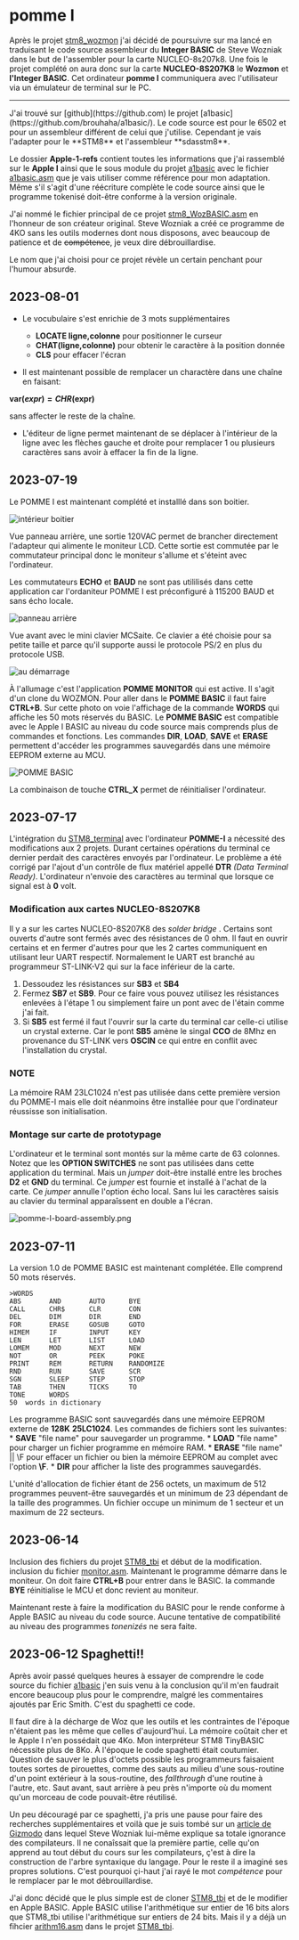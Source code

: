 # pomme I 

Après le projet [stm8_wozmon](https://github.com/picatout/stm8_wozmon) j'ai décidé de poursuivre sur ma lancé en traduisant le code source assembleur du **Integer BASIC** de Steve Wozniak dans le but de l'assembler pour la carte NUCLEO-8s207k8.  Une fois le projet complété on aura donc sur la carte **NUCLEO-8S207K8** le **Wozmon** et **l'Integer BASIC**. Cet ordinateur **pomme I** communiquera avec l'utilisateur via un émulateur de terminal sur le PC.



<hr>
J'ai trouvé sur [github](https://github.com) le projet [a1basic](https://github.com/brouhaha/a1basic/). Le code source est pour le 6502 et pour un assembleur différent de celui que j'utilise. Cependant je vais l'adapter pour le **STM8** et l'assembleur **sdasstm8**. 

Le dossier **Apple-1-refs** contient toutes les informations que j'ai rassemblé sur le **Apple I**  ainsi que le sous module du projet [a1basic](https://github.com/brouhaha/a1basic/) avec le fichier [a1basic.asm](Apple-1-refs/a1basic-master/a1basic.asm) que je vais utiliser comme référence pour mon adaptation. Même s'il s'agit d'une réécriture complète le code source ainsi que le programme tokenisé doit-être conforme à la version originale.

J'ai nommé le fichier principal de ce projet [stm8_WozBASIC.asm](stm8_WozBASIC.asm) en l'honneur de son créateur original. Steve Wozniak a créé ce programme de 4KO sans les outils modernes dont nous disposons, avec beaucoup de patience et de <s>compétence</s>, je veux dire débrouillardise.

Le nom que j'ai choisi pour ce projet révèle un certain penchant pour l'humour absurde. 

## 2023-08-01
* Le vocubulaire s'est enrichie de 3 mots supplémentaires
    * **LOCATE ligne,colonne** pour positionner le curseur 
    * **CHAT(ligne,colonne)** pour obtenir le caractère à la position donnée 
    * **CLS** pour effacer l'écran 

* Il est maintenant possible de remplacer un charactère dans une chaîne en faisant:

**var$(expr)=CHR$(expr)**

sans affecter le reste de la chaîne.

* L'éditeur de ligne permet maintenant de se déplacer à l'intérieur de la ligne avec les flèches gauche et droite pour remplacer 1 ou plusieurs caractères sans avoir à effacer la fin de la ligne.

## 2023-07-19 

Le POMME I  est maintenant complété et installlé dans son boitier. 

 ![intérieur boitier](docs/pomme-I_intérieur-boitier.jpg)

Vue panneau arrière, une sortie 120VAC permet de brancher directement l'adapteur qui alimente le moniteur LCD. Cette sortie est commutée par le commutateur principal donc le moniteur s'allume et s'éteint avec l'ordinateur. 

Les commutateurs **ECHO** et **BAUD** ne sont pas utililisés dans cette application car l'ordaniteur POMME I  est préconfiguré à 115200 BAUD et sans écho locale.

![panneau arrière](docs/pomme-I_vue-arrière-sans-couvert.jpg)

Vue avant avec le mini clavier MCSaite. Ce clavier a été choisie pour sa petite taille et parce qu'il supporte aussi le protocole PS/2 en plus du protocole USB. 

![au démarrage](docs/pomme-I-éteint.jpg)

À l'allumage c'est l'application **POMME MONITOR** qui est active. Il s'agit d'un clone du WOZMON. Pour aller dans le **POMME BASIC** il faut faire **CTRL+B**. Sur cette photo on voie l'affichage de la commande  **WORDS** qui affiche les 50 mots réservés du BASIC. Le **POMME BASIC** est compatible avec le Apple I BASIC au niveau du code source mais comprends plus de commandes et fonctions. Les commandes **DIR**, **LOAD**, **SAVE** et **ERASE** permettent d'accéder les programmes sauvegardés dans une mémoire EEPROM externe au MCU.

![POMME BASIC](docs/pomme-I_cmd_WORDS.jpg)

La combinaison de touche **CTRL_X** permet de réinitialiser l'ordinateur. 

## 2023-07-17 

L'intégration du [STM8_terminal](https://github.com/Picatout/stm8_terminal) avec l'ordinateur **POMME-I** a nécessité des modifications aux 2 projets. Durant certaines opérations du terminal ce dernier perdait des caractères envoyés par l'ordinateur. Le problème a été corrigé par l'ajout d'un contrôle de flux matériel appellé **DTR** *(Data Terminal Ready)*. L'ordinateur n'envoie des caractères au terminal que lorsque ce signal est à **0** volt.

### Modification aux cartes NUCLEO-8S207K8 

Il y a sur les cartes NUCLEO-8S207K8 des *solder bridge* . Certains sont ouverts d'autre sont fermés avec des résistances de 0 ohm. Il faut en ouvrir certains et en fermer d'autres pour que les 2 cartes communiquent en utilisant leur UART respectif. Normalement le UART est branché au programmeur ST-LINK-V2 qui sur la face inférieur de la carte.

1.  Dessoudez les résistances sur **SB3** et **SB4**
1.  Fermez **SB7** et **SB9**. Pour ce faire vous pouvez utilisez les résistances enlevées à l'étape 1 ou simplement faire un pont avec de l'étain comme j'ai fait. 
1.  Si **SB5** est fermé il faut l'ouvrir sur la carte du terminal car celle-ci utilise un crystal externe. Car le pont **SB5** amène le singal **CCO** de 8Mhz en provenance du ST-LINK vers **OSCIN** ce qui entre en conflit avec l'installation du crystal.

### NOTE

La mémoire RAM 23LC1024 n'est pas utilisée dans cette première version du POMME-I mais elle doit néanmoins être installée pour que l'ordinateur réussisse son initialisation.

### Montage sur carte de prototypage

L'ordinateur et le terminal sont montés sur la même carte de 63 colonnes. Notez que les **OPTION SWITCHES** ne sont pas utilisées dans cette application du terminal. Mais un *jumper* doit-être installé entre les broches **D2** et **GND** du terminal. Ce *jumper*  est fournie et installé à l'achat de la carte. Ce *jumper* annulle l'option écho local. Sans lui les caractères saisis au clavier du terminal apparaîssent en double a l'écran. 

![pomme-I-board-assembly.png](docs/pomme-I-board-assembly.png)


## 2023-07-11

La version 1.0 de POMME BASIC est maintenant complétée. Elle comprend 50 mots réservés.
```
>WORDS
ABS       AND       AUTO      BYE
CALL      CHR$      CLR       CON
DEL       DIM       DIR       END
FOR       ERASE     GOSUB     GOTO
HIMEM     IF        INPUT     KEY
LEN       LET       LIST      LOAD
LOMEM     MOD       NEXT      NEW
NOT       OR        PEEK      POKE
PRINT     REM       RETURN    RANDOMIZE
RND       RUN       SAVE      SCR
SGN       SLEEP     STEP      STOP
TAB       THEN      TICKS     TO
TONE      WORDS     
50  words in dictionary
```

Les programme BASIC sont sauvegardés dans une mémoire EEPROM externe de **128K** **25LC1024**. Les commandes de fichiers sont les suivantes:
    * __SAVE__ "file name"   pour sauvegarder un programme.
    * __LOAD__ "file name"   pour charger un fichier programme en mémoire RAM.
    * __ERASE__ "file name" || \F  pour effacer un fichier ou bien la mémoire EEPROM au complet avec l'option __\F__.
    * __DIR__    pour afficher la liste des programmes sauvegardés.

L'unité d'allocation de fichier étant de 256 octets, un maximum de 512 programmes peuvent-être sauvegardés et un minimum de 23 dépendant de la taille des programmes. Un fichier occupe un minimum de 1 secteur et un maximum de 22 secteurs. 

## 2023-06-14

Inclusion des fichiers du projet [STM8_tbi](https://github.com/Picatout/stm8_tbi) et début de la modification. inclusion du fichier [monitor.asm](monitor.asm). Maintenant le programme démarre dans le moniteur. On doit faire **CTRL+B** pour entrer dans le BASIC. la commande **BYE** réinitialise le MCU et donc revient au moniteur.

Maintenant reste à faire la modification du BASIC pour le rende conforme à Apple BASIC au niveau du code source. Aucune tentative de compatibilité au niveau des programmes *tonenizés* ne sera faite. 


## 2023-06-12 Spaghetti!! 

Après avoir passé quelques heures à essayer de comprendre le code source du fichier [a1basic](https://github.com/brouhaha/a1basic/) j'en suis venu à la conclusion qu'il m'en faudrait encore beaucoup plus pour le comprendre,  malgré les commentaires ajoutés par Eric Smith.  C'est du spaghetti ce code.

Il faut dire à la décharge de Woz que les outils et les contraintes de l'époque n'étaient pas les même que celles d'aujourd'hui. La mémoire coûtait cher et le Apple I n'en possédait que 4Ko. Mon interpréteur STM8 TinyBASIC nécessite plus de 8Ko. À l'époque le code spaghetti était coutumier. Question de sauver le plus d'octets possible les programmeurs faisaient toutes sortes de pirouettes, comme des sauts au milieu d'une sous-routine d'un point extérieur à la sous-routine, des *fallthrough* d'une routine à l'autre, etc. Saut avant, saut arrière à peu près n'importe où du moment qu'un morceau de code pouvait-être réutilisé. 

Un peu découragé par ce spaghetti, j'a pris une pause pour faire des recherches supplémentaires et voilà que je suis tombé sur un [article de Gizmodo](https://gizmodo.com/how-steve-wozniak-wrote-basic-for-the-original-apple-fr-1570573636) dans lequel Steve Wozniak lui-même explique sa totale ignorance des compilateurs. Il ne conaîssait que la première partie, celle qu'on apprend au tout début du cours sur les compilateurs, ç'est à dire la construction de  l'arbre syntaxique du langage. Pour le reste il a imaginé ses propres solutions. C'est pourquoi çi-haut j'ai rayé le mot *compétence* pour le remplacer par le mot débrouillardise.


J'ai donc décidé que le plus simple est de cloner [STM8_tbi](https://github.com/Picatout/stm8_tbi) et de le modifier en Apple BASIC. Apple BASIC utilise 
l'arithmétique sur entier de 16 bits alors que STM8_tbi utilise l'arithmétique sur entiers de 24 bits. Mais il y a déjà un fihcier [arithm16.asm](arithm16.asm) dans le projet [STM8_tbi](https://github.com/Picatout/stm8_tbi).





